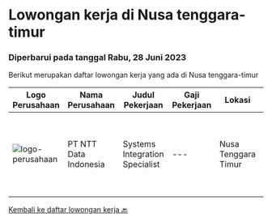 
  # Lowongan kerja di Nusa tenggara-timur

  ### Diperbarui pada tanggal Rabu, 28 Juni 2023

  Berikut merupakan daftar lowongan kerja yang ada di Nusa tenggara-timur

  |Logo Perusahaan | Nama Perusahaan | Judul Pekerjaan | Gaji Pekerjaan | Lokasi | Deskripsi | Tanggal diunggah | Pranala |
  | -------------- | --------------- | --------------- | --------- | --------- | -------------- | ------- | ----------- |
  |![logo-perusahaan](https://image-service-cdn.seek.com.au/5c07f6241f19f0664e51c3542e05aead1ea7cc15/ee4dce1061f3f616224767ad58cb2fc751b8d2dc)|PT NTT Data Indonesia|Systems Integration Specialist|---|Nusa Tenggara Timur|Apply nowDate: Jun 5, 2023Location: Any NTT Data location, KA, IN*************** { display: inline; }Company: NTT DATA ServicesNTT DATA Services...|Senin, 05 Juni 2023|https://www.jobstreet.co.id/id/job/systems-integration-specialist-1036039436?token=0~286d8f5d-5f00-40e8-9d3e-44886af5b915&sectionRank=1&jobId=jobstreet-id-job-1036039436|


  [Kembali ke daftar lowongan kerja 🔙](../README.md#daftar-lowongan-kerja)
  